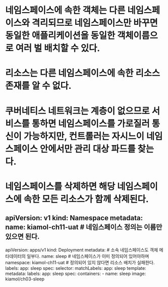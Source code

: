 # 네임스페이스에 속한 객체는 다른 네임스페이스와 격리되므로 네임스페이스만 바꾸면 동일한 애플리케이션을 동일한 객체이름으로 여러 벌 배치할 수 있다.
# 리소스는 다른 네임스페이스에 속한 리소스 존재를 알 수 없다.
# 쿠버네티스 네트워크는 계층이 없으므로 서비스를 통하면 네임스페이스를 가로질러 통신이 가능하지만, 컨트롤러는 자시느이 네임스페이스 안에서만 관리 대상 파드를 찾는다.


# 네임스페이스를 삭제하면 해당 네임스페이스에 속한 모든 리소스가 함께 삭제된다.
<!-- sleep-uat.yaml : 네임스페이스를 생성하고 사용하는 메니페스트 -->
apiVersion: v1
kind: Namespace
metadata:
  name: kiamol-ch11-uat     # 네임스페이스 정의는 이름만 있으면 된다.
---
apiVersion: apps/v1
kind: Deployment
metadata:                     # 소속 네임스페이스도 객체 메타데이터의 일부다.
  name: sleep                 # 네임스페이스가 이미 정의되어 있어야하며
  namespace: kiamol-ch11-uat  # 정의되어 있지 않다면 리소스 배치가 실패한다.
  labels:
    app: sleep
spec:
  selector:
    matchLabels:
      app: sleep
  template:
    metadata:
      labels:
        app: sleep
    spec:
      containers:
      - name: sleep
        image: kiamol/ch03-sleep
